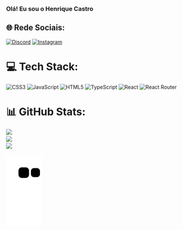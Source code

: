 ### Olá! Eu sou o Henrique Castro

## 🌐 Rede Sociais:
[![Discord](https://img.shields.io/badge/Discord-%237289DA.svg?logo=discord&logoColor=white)](htttps://discord.gg/Castro#8640) [![Instagram](https://img.shields.io/badge/Instagram-%23E4405F.svg?logo=Instagram&logoColor=white)](https://instagram.com/he_castro) 

# 💻 Tech Stack:
![CSS3](https://img.shields.io/badge/css3-%231572B6.svg?style=for-the-badge&logo=css3&logoColor=white) ![JavaScript](https://img.shields.io/badge/javascript-%23323330.svg?style=for-the-badge&logo=javascript&logoColor=%23F7DF1E) ![HTML5](https://img.shields.io/badge/html5-%23E34F26.svg?style=for-the-badge&logo=html5&logoColor=white) ![TypeScript](https://img.shields.io/badge/typescript-%23007ACC.svg?style=for-the-badge&logo=typescript&logoColor=white) ![React](https://img.shields.io/badge/react-%2320232a.svg?style=for-the-badge&logo=react&logoColor=%2361DAFB) ![React Router](https://img.shields.io/badge/React_Router-CA4245?style=for-the-badge&logo=react-router&logoColor=white)
# 📊 GitHub Stats:
![](https://github-readme-stats.vercel.app/api?username=CastroHenrique&theme=dark&hide_border=false&include_all_commits=false&count_private=false)<br/>
![](https://github-readme-streak-stats.herokuapp.com/?user=CastroHenrique&theme=dark&hide_border=false)<br/>
![](https://github-readme-stats.vercel.app/api/top-langs/?username=CastroHenrique&theme=dark&hide_border=false&include_all_commits=false&count_private=false&layout=compact)

<div> 
 
  ![Snake animation](https://github.com/CastroHenrique/CastroHenrique/blob/output/github-contribution-grid-snake.svg)
 
</div>

<!-- Proudly created with GPRM ( https://gprm.itsvg.in ) -->
